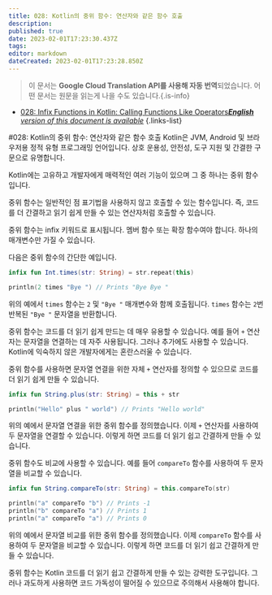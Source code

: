 ```yaml
---
title: 028: Kotlin의 중위 함수: 연산자와 같은 함수 호출
description: 
published: true
date: 2023-02-01T17:23:30.437Z
tags: 
editor: markdown
dateCreated: 2023-02-01T17:23:28.850Z
---
```


> 이 문서는 **Google Cloud Translation API를 사용해 자동 번역**되었습니다.
어떤 문서는 원문을 읽는게 나을 수도 있습니다.{.is-info}

- [028: Infix Functions in Kotlin: Calling Functions Like Operators***English** version of this document is available*](/en/Knowledge-base/Kotlin/Learning/028-infix-functions-in-kotlin-calling-functions-like-operators)
{.links-list}



#028: Kotlin의 중위 함수: 연산자와 같은 함수 호출
Kotlin은 JVM, Android 및 브라우저용 정적 유형 프로그래밍 언어입니다. 상호 운용성, 안전성, 도구 지원 및 간결한 구문으로 유명합니다.

Kotlin에는 고유하고 개발자에게 매력적인 여러 기능이 있으며 그 중 하나는 중위 함수입니다.

중위 함수는 일반적인 점 표기법을 사용하지 않고 호출할 수 있는 함수입니다. 즉, 코드를 더 간결하고 읽기 쉽게 만들 수 있는 연산자처럼 호출할 수 있습니다.

중위 함수는 infix 키워드로 표시됩니다. 멤버 함수 또는 확장 함수여야 합니다. 하나의 매개변수만 가질 수 있습니다.

다음은 중위 함수의 간단한 예입니다.

```kotlin
infix fun Int.times(str: String) = str.repeat(this)

println(2 times "Bye ") // Prints "Bye Bye "
```

위의 예에서 `times` 함수는 `2` 및 `"Bye "` 매개변수와 함께 호출됩니다. `times` 함수는 `2`번 반복된 `"Bye "` 문자열을 반환합니다.

중위 함수는 코드를 더 읽기 쉽게 만드는 데 매우 유용할 수 있습니다. 예를 들어 `+` 연산자는 문자열을 연결하는 데 자주 사용됩니다. 그러나 추가에도 사용할 수 있습니다. Kotlin에 익숙하지 않은 개발자에게는 혼란스러울 수 있습니다.

중위 함수를 사용하면 문자열 연결을 위한 자체 `+` 연산자를 정의할 수 있으므로 코드를 더 읽기 쉽게 만들 수 있습니다.

```kotlin
infix fun String.plus(str: String) = this + str

println("Hello" plus " world") // Prints "Hello world"
```

위의 예에서 문자열 연결을 위한 중위 함수를 정의했습니다. 이제 `+` 연산자를 사용하여 두 문자열을 연결할 수 있습니다. 이렇게 하면 코드를 더 읽기 쉽고 간결하게 만들 수 있습니다.

중위 함수도 비교에 사용할 수 있습니다. 예를 들어 `compareTo` 함수를 사용하여 두 문자열을 비교할 수 있습니다.

```kotlin
infix fun String.compareTo(str: String) = this.compareTo(str)

println("a" compareTo "b") // Prints -1
println("b" compareTo "a") // Prints 1
println("a" compareTo "a") // Prints 0
```

위의 예에서 문자열 비교를 위한 중위 함수를 정의했습니다. 이제 `compareTo` 함수를 사용하여 두 문자열을 비교할 수 있습니다. 이렇게 하면 코드를 더 읽기 쉽고 간결하게 만들 수 있습니다.

중위 함수는 Kotlin 코드를 더 읽기 쉽고 간결하게 만들 수 있는 강력한 도구입니다. 그러나 과도하게 사용하면 코드 가독성이 떨어질 수 있으므로 주의해서 사용해야 합니다.